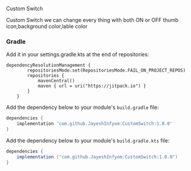 Custom Switch

Custom Switch we can change every thing with both ON or OFF thumb icon,background color,lable color

### Gradle 
Add it in your settings.gradle.kts at the end of repositories:
```
dependencyResolutionManagement {
		repositoriesMode.set(RepositoriesMode.FAIL_ON_PROJECT_REPOS)
		repositories {
			mavenCentral()
			maven { url = uri("https://jitpack.io") }
		}
	}
```


Add the dependency below to your module's `build.gradle` file:

```gradle
dependencies {
    implementation 'com.github.JayeshInfyom:CustomSwitch:1.0.0'
}
```

Add the dependency below to your module's `build.gradle.kts` file:

```gradle
dependencies {
    implementation ("com.github.JayeshInfyom:CustomSwitch:1.0.0")
}
```
